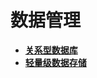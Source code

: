 # 数据管理

-   **[关系型数据库](subsys-data-relational-database.md)**  
-   **[轻量级数据存储](subsys-data-storage.md)**  


